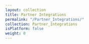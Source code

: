 ```yaml
---
layout: collection
title: Partner Integrations
permalink: "/Partner_Integrations/"
collection: Partner_Integrations
isPlatform: false
weight: 0
---
```

